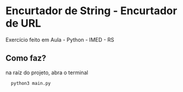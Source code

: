 # Encurtador de String - Encurtador de URL
Exercício feito em Aula - Python - IMED - RS

## Como faz? ##
na raíz do projeto, abra o terminal
```shell
  python3 main.py
```
